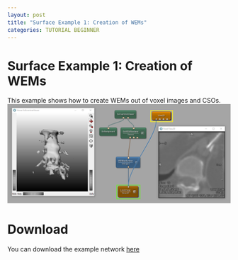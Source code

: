```yaml
---
layout: post
title: "Surface Example 1: Creation of WEMs"
categories: TUTORIAL BEGINNER
---
```


# Surface Example 1: Creation of WEMs
This example shows how to create WEMs out of voxel images and CSOs.
![Screenshot](/examples/data_objects/surface_objects/example1/image.png)

# Download
You can download the example network [here](/examples/data_objects/surface_objects/example1/SurfaceExample1.mlab)
